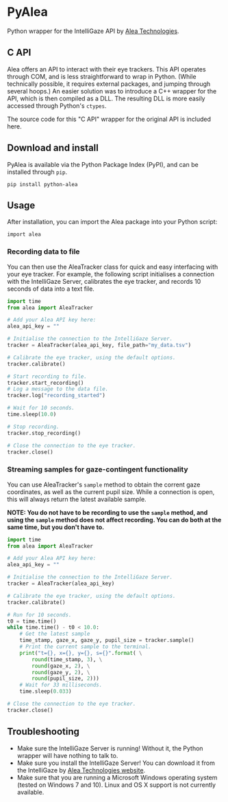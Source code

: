 # PyAlea

Python wrapper for the IntelliGaze API by [Alea Technologies](https://www.intelligaze.com/en/).

## C API

Alea offers an API to interact with their eye trackers. This API operates through COM, and is less straightforward to wrap in Python. (While technically possible, it requires external packages, and jumping through several hoops.) An easier solution was to introduce a C++ wrapper for the API, which is then compiled as a DLL. The resulting DLL is more easily accessed through Python's `ctypes`.

The source code for this "C API" wrapper for the original API is included here.

## Download and install

PyAlea is available via the Python Package Index (PyPI), and can be installed through `pip`.

```
pip install python-alea
```

## Usage

After installation, you can import the Alea package into your Python script:

```
import alea
```

### Recording data to file

You can then use the AleaTracker class for quick and easy interfacing with your eye tracker. For example, the following script initialises a connection with the IntelliGaze Server, calibrates the eye tracker, and records 10 seconds of data into a text file.

```python
import time
from alea import AleaTracker

# Add your Alea API key here:
alea_api_key = ""

# Initialise the connection to the IntelliGaze Server.
tracker = AleaTracker(alea_api_key, file_path="my_data.tsv")

# Calibrate the eye tracker, using the default options.
tracker.calibrate()

# Start recording to file.
tracker.start_recording()
# Log a message to the data file.
tracker.log("recording_started")

# Wait for 10 seconds.
time.sleep(10.0)

# Stop recording.
tracker.stop_recording()

# Close the connection to the eye tracker.
tracker.close()
```

### Streaming samples for gaze-contingent functionality

You can use AleaTracker's `sample` method to obtain the corrent gaze coordinates, as well as the current pupil size. While a connection is open, this will always return the latest available sample.

**NOTE: You do not have to be recording to use the `sample` method, and using the `sample` method does not affect recording. You can do both at the same time, but you don't have to.**

```python
import time
from alea import AleaTracker

# Add your Alea API key here:
alea_api_key = ""

# Initialise the connection to the IntelliGaze Server.
tracker = AleaTracker(alea_api_key)

# Calibrate the eye tracker, using the default options.
tracker.calibrate()

# Run for 10 seconds.
t0 = time.time()
while time.time() - t0 < 10.0:
    # Get the latest sample
    time_stamp, gaze_x, gaze_y, pupil_size = tracker.sample()
    # Print the current sample to the terminal.
    print("t={}, x={}, y={}, s={}".format( \
        round(time_stamp, 3), \
        round(gaze_x, 2), \
        round(gaze_y, 2), \
        round(pupil_size, 2)))
    # Wait for 33 milliseconds.
    time.sleep(0.033)

# Close the connection to the eye tracker.
tracker.close()
```

## Troubleshooting

* Make sure the IntelliGaze Server is running! Without it, the Python wrapper will have nothing to talk to.
* Make sure you install the IntelliGaze Server! You can download it from the IntelliGaze by [Alea Technologies website](https://www.intelligaze.com/en/support/download).
* Make sure that you are running a Microsoft Windows operating system (tested on Windows 7 and 10). Linux and OS X support is not currently available.


